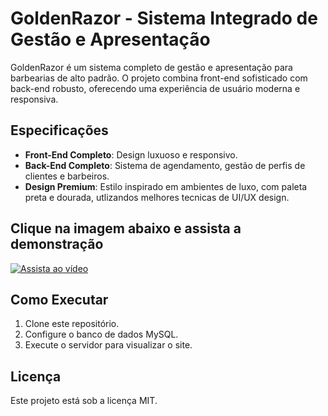 # GoldenRazor - Sistema Integrado de Gestão e Apresentação

GoldenRazor é um sistema completo de gestão e apresentação para barbearias de alto padrão. O projeto combina front-end sofisticado com back-end robusto, oferecendo uma experiência de usuário moderna e responsiva. 

## Especificações

- **Front-End Completo**: Design luxuoso e responsivo.
- **Back-End Completo**: Sistema de agendamento, gestão de perfis de clientes e barbeiros.
- **Design Premium**: Estilo inspirado em ambientes de luxo, com paleta preta e dourada, utlizandos melhores tecnicas de UI/UX design.

## Clique na imagem abaixo e assista a demonstração
[![Assista ao vídeo](https://encrypted-tbn0.gstatic.com/images?q=tbn:ANd9GcTnsk8XccF9tiT-aDrL6tRQILqWQDcY4LZWEg&s)](https://youtu.be/ofKipAi2vL8)





## Como Executar

1. Clone este repositório.
2. Configure o banco de dados MySQL.
3. Execute o servidor para visualizar o site.

## Licença

Este projeto está sob a licença MIT.

